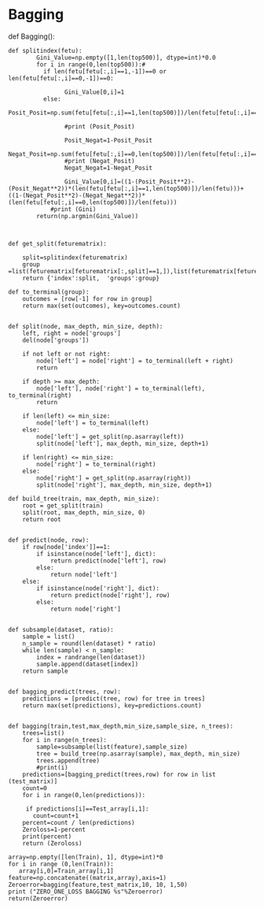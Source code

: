 # Bagging
def Bagging():
    
                   
    def splitindex(fetu):   
            Gini_Value=np.empty([1,len(top500)], dtype=int)*0.0
            for i in range(0,len(top500)):#
              if len(fetu[fetu[:,i]==1,-1])==0 or len(fetu[fetu[:,i]==0,-1])==0:    
   
                    Gini_Value[0,i]=1
              else:        
                    Posit_Posit=np.sum(fetu[fetu[:,i]==1,len(top500)])/len(fetu[fetu[:,i]==1,len(top500)])
                    
                    #print (Posit_Posit)
                   
                    Posit_Negat=1-Posit_Posit
                    Negat_Posit=np.sum(fetu[fetu[:,i]==0,len(top500)])/len(fetu[fetu[:,i]==0,len(top500)])
                    #print (Negat_Posit)
                    Negat_Negat=1-Negat_Posit
                     
                    Gini_Value[0,i]=((1-(Posit_Posit**2)-(Posit_Negat**2))*(len(fetu[fetu[:,i]==1,len(top500)])/len(fetu)))+((1-(Negat_Posit**2)-(Negat_Negat**2))*(len(fetu[fetu[:,i]==0,len(top500)])/len(fetu)))
                #print (Gini) 
            return(np.argmin(Gini_Value))
    
           
    
    def get_split(feturematrix):
        
        split=splitindex(feturematrix)
        group =list(feturematrix[feturematrix[:,split]==1,]),list(feturematrix[feturematrix[:,split]==0,])
        return {'index':split,  'groups':group}
    
    def to_terminal(group):
    	outcomes = [row[-1] for row in group]
    	return max(set(outcomes), key=outcomes.count)
 

    def split(node, max_depth, min_size, depth):
    	left, right = node['groups']
    	del(node['groups'])
    	
    	if not left or not right:
    		node['left'] = node['right'] = to_terminal(left + right)
    		return
    	
    	if depth >= max_depth:
    		node['left'], node['right'] = to_terminal(left), to_terminal(right)
    		return
    	
    	if len(left) <= min_size:
    		node['left'] = to_terminal(left)
    	else:
    		node['left'] = get_split(np.asarray(left))
    		split(node['left'], max_depth, min_size, depth+1)
    
    	if len(right) <= min_size:
    		node['right'] = to_terminal(right)
    	else:
    		node['right'] = get_split(np.asarray(right))
    		split(node['right'], max_depth, min_size, depth+1)
     
    def build_tree(train, max_depth, min_size):
    	root = get_split(train)
    	split(root, max_depth, min_size, 0)
    	return root    

        
    def predict(node, row):
    	if row[node['index']]==1:
    		if isinstance(node['left'], dict):
    			return predict(node['left'], row)
    		else:
    			return node['left']
    	else:
    		if isinstance(node['right'], dict):
    			return predict(node['right'], row)
    		else:
    			return node['right']
 
 
    def subsample(dataset, ratio):
    	sample = list()
    	n_sample = round(len(dataset) * ratio)
    	while len(sample) < n_sample:
    		index = randrange(len(dataset))
    		sample.append(dataset[index])
    	return sample
        
     
    def bagging_predict(trees, row):
    	predictions = [predict(tree, row) for tree in trees]
    	return max(set(predictions), key=predictions.count)
    
    
    def bagging(train,test,max_depth,min_size,sample_size, n_trees):
        trees=list()
        for i in range(n_trees):
            sample=subsample(list(feature),sample_size)
            tree = build_tree(np.asarray(sample), max_depth, min_size)
            trees.append(tree)
            #print(i)
        predictions=[bagging_predict(trees,row) for row in list (test_matrix)]
        count=0
        for i in range(0,len(predictions)):
            
         if predictions[i]==Test_array[i,1]:
           count=count+1
        percent=count / len(predictions) 
        Zeroloss=1-percent
        print(percent)
        return (Zeroloss)    
    
    array=np.empty([len(Train), 1], dtype=int)*0
    for i in range (0,len(Train)):
       array[i,0]=Train_array[i,1]
    feature=np.concatenate((matrix,array),axis=1)
    Zeroerror=bagging(feature,test_matrix,10, 10, 1,50) 
    print ("ZERO_ONE_LOSS BAGGING %s"%Zeroerror) 
    return(Zeroerror) 

